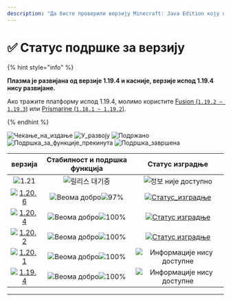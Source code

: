 ```yaml
---
description: "Да бисте проверили верзију Minecraft: Java Edition коју подржава Plazma."
---
```


# ✅ Статус подршке за верзију

{% hint style="info" %}

**Плазма је развијана од верзије 1.19.4 и касније, верзије испод 1.19.4 нису развијане.**

Ако тражите платформу испод 1.19.4, молимо користите [Fusion (`1.19.2 ~ 1.19.3`)](https://github.com/RuinedTechnologyUnify/Fusion) или [Prismarine (`1.18.1 ~ 1.19.2`)](https://github.com/PrismarineTeam/Prismarine).

{% endhint %}

[wtr]: https://badge.plazmamc.org/0/Чекање%20на%20издање
[idv]: https://badge.plazmamc.org/1/У_развоју
[atv]: https://badge.plazmamc.org/2/Подржано
[fse]: https://badge.plazmamc.org/6/Подршка_за_функције_прекинута
[eol]: https://badge.plazmamc.org/4/Подршка_завршена
[ukn]: https://badge.plazmamc.org/0/Информације%20нису%20доступне
[vgd]: https://badge.plazmamc.org/1/Веома%20добро
[mid]: https://badge.plazmamc.org/6/Уобичајено
[100]: https://badge.plazmamc.org/percent/100

![Чекање\_на\_издање][wtr] ![У\_развоју][idv] ![Подржано][atv] ![Подршка\_за\_функције\_прекинута][fse] ![Подршка\_завршена][eol]

|                                      верзија                                      |                Стабилност    и    подршка функција               |                                              Статус изградње                                              |
| :-------------------------------------------------------------------------------: | :--------------------------------------------------------------: | :-------------------------------------------------------------------------------------------------------: |
|                     ![1.21](https://badge.plazmamc.org/0/1.21)                    |                          ![릴리스 대기중][wtr]                         |                                          ![정보 није доступно](ukn)                                         |
| [![1.20.6](https://badge.plazmamc.org/2/1.20.6)](https://git.plazmamc.org/1.20.6) | ![Веома добро][vgd]![97%](https://badge.plazmamc.org/percent/97) | [![Статус\_изградње](https://build.plazmamc.org/1.20.6)](https://build.plazmamc.org/1.20.6?redirect=true) |
| [![1.20.4](https://badge.plazmamc.org/6/1.20.4)](https://git.plazmamc.org/1.20.4) |                  ![Веома добро][vgd]![100%][100]                 |  [![Статус изградње](https://build.plazmamc.org/1.20.4)](https://build.plazmamc.org/1.20.4?redirect=true) |
| [![1.20.2](https://badge.plazmamc.org/4/1.20.2)](https://git.plazmamc.org/1.20.2) |                  ![Веома добро][vgd]![100%][100]                 |  [![Статус изградње](https://build.plazmamc.org/1.20.2)](https://build.plazmamc.org/1.20.2?redirect=true) |
| [![1.20.1](https://badge.plazmamc.org/4/1.20.1)](https://git.plazmamc.org/1.20.1) |                  ![Веома добро][vgd]![100%][100]                 |                                     ![Информације нису доступне][ukn]                                     |
| [![1.19.4](https://badge.plazmamc.org/4/1.19.4)](https://git.plazmamc.org/1.19.4) |                  ![Веома добро][vgd]![100%][100]                 |                                     ![Информације нису доступне][ukn]                                     |

***
